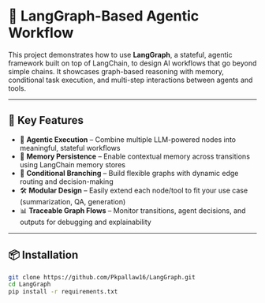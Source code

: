# 🧠 LangGraph-Based Agentic Workflow

This project demonstrates how to use **LangGraph**, a stateful, agentic framework built on top of LangChain, to design AI workflows that go beyond simple chains. It showcases graph-based reasoning with memory, conditional task execution, and multi-step interactions between agents and tools.

---

## 🚀 Key Features

- 🤖 **Agentic Execution** – Combine multiple LLM-powered nodes into meaningful, stateful workflows
- 🧠 **Memory Persistence** – Enable contextual memory across transitions using LangChain memory stores
- 🔁 **Conditional Branching** – Build flexible graphs with dynamic edge routing and decision-making
- 🛠️ **Modular Design** – Easily extend each node/tool to fit your use case (summarization, QA, generation)
- 📊 **Traceable Graph Flows** – Monitor transitions, agent decisions, and outputs for debugging and explainability

---

## 📦 Installation

```bash
git clone https://github.com/Pkpallaw16/LangGraph.git
cd LangGraph
pip install -r requirements.txt

